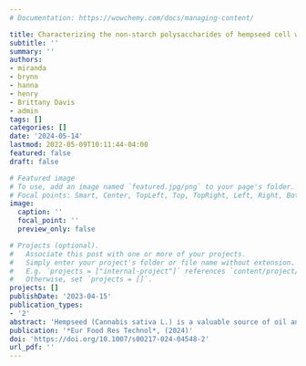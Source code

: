 ```yaml
---
# Documentation: https://wowchemy.com/docs/managing-content/

title: Characterizing the non-starch polysaccharides of hempseed cell walls
subtitle: ''
summary: ''
authors:
- miranda
- brynn
- hanna
- henry
- Brittany Davis
- admin
tags: []
categories: []
date: '2024-05-14'
lastmod: 2022-05-09T10:11:44-04:00
featured: false
draft: false

# Featured image
# To use, add an image named `featured.jpg/png` to your page's folder.
# Focal points: Smart, Center, TopLeft, Top, TopRight, Left, Right, BottomLeft, Bottom, BottomRight.
image:
  caption: ''
  focal_point: ''
  preview_only: false

# Projects (optional).
#   Associate this post with one or more of your projects.
#   Simply enter your project's folder or file name without extension.
#   E.g. `projects = ["internal-project"]` references `content/project/deep-learning/index.md`.
#   Otherwise, set `projects = []`.
projects: []
publishDate: '2023-04-15'
publication_types:
- '2'
abstract: 'Hempseed (Cannabis sativa L.) is a valuable source of oil and a quality vegetable protein source, but little is known about its fiber composition. This study provides the most extensive characterization of hempseed cell wall polysaccharides to date. Quantification of total dietary fiber (TDF) and acetyl bromide soluble lignin (ABSL), monosaccharide composition through two complimentary hydrolysis methods (Saeman hydrolysis and methanolysis), and linkage analysis via derivatization of monosaccharides to partially methylated alditol acetates (PMAAs) were done. More detailed profiling of hempseed xyloglucans and pectic arabinans and galactans was performed via targeted enzymatic generation and quantification of characteristic oligosaccharides. Hempseed’s cell wall polysaccharide profile is consistent with the primary cell walls of dicots, but it is particularly abundant in linear xylans, presumably from secondary cell walls. The hempseed water-insoluble cell wall material was mostly composed of cellulose and xylans, but pectins (including arabinans with a low degree of branching and galactans), xyloglucans with L- and F-motifs and a relatively low substitution rate, and mannans were also present. These data show that hempseed is a good source of complex dietary fiber for human diets and a potential fiber additive for herbivorous livestock diets. Potential consequences of these carbohydrate structural details on hempseed’s microbial fermentability are discussed.'
publication: '*Eur Food Res Technol*, (2024)'
doi: 'https://doi.org/10.1007/s00217-024-04548-2'
url_pdf: ''
---
```

